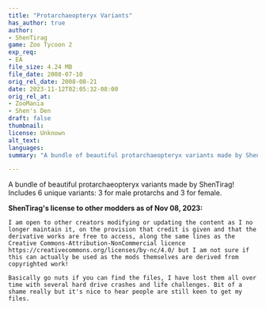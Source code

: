 ```yaml
---
title: "Protarchaeopteryx Variants"
has_author: true
author: 
- ShenTirag
game: Zoo Tycoon 2
exp_req: 
- EA
file_size: 4.24 MB
file_date: 2008-07-10
orig_rel_date: 2008-08-21
date: 2023-11-12T02:05:32-08:00
orig_rel_at: 
- ZooMania
- Shen's Den
draft: false
thumbnail: 
license: Unknown
alt_text: 
languages:
summary: "A bundle of beautiful protarchaeopteryx variants made by ShenTirag!"

---
```


A bundle of beautiful protarchaeopteryx variants made by ShenTirag! Includes 6 unique variants: 3 for male protarchs and 3 for female.

**ShenTirag's license to other modders as of Nov 08, 2023:**

`I am open to other creators modifying or updating the content as I no longer maintain it, on the provision that credit is given and that the derivative works are free to access, along the same lines as the Creative Commons-Attribution-NonCommercial licence https://creativecommons.org/licenses/by-nc/4.0/ but I am not sure if this can actually be used as the mods themselves are derived from copyrighted work!`

`Basically go nuts if you can find the files, I have lost them all over time with several hard drive crashes and life challenges. Bit of a shame really but it's nice to hear people are still keen to get my files.`